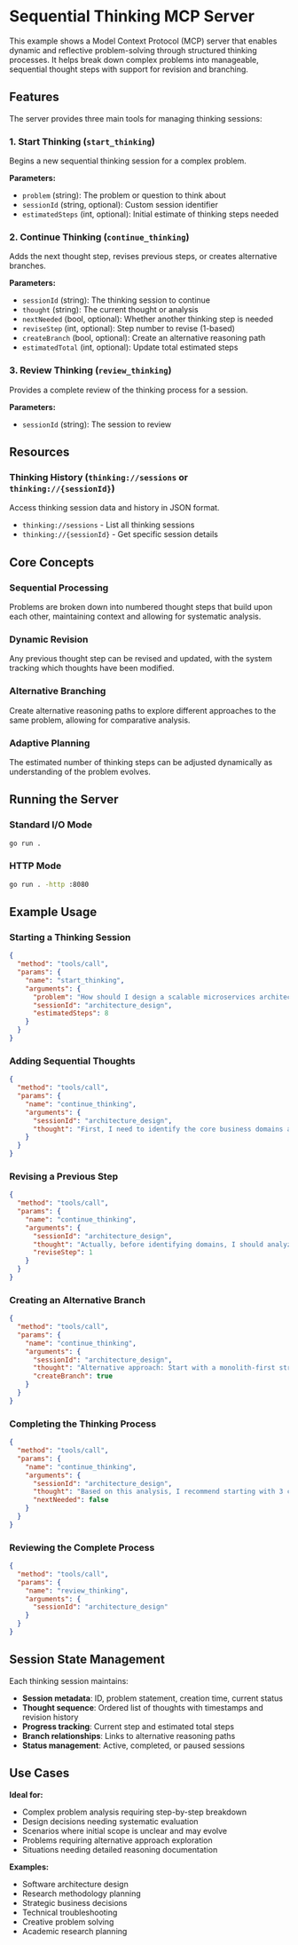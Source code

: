 # Sequential Thinking MCP Server

This example shows a Model Context Protocol (MCP) server that enables dynamic and reflective problem-solving through structured thinking processes. It helps break down complex problems into manageable, sequential thought steps with support for revision and branching.

## Features

The server provides three main tools for managing thinking sessions:

### 1. Start Thinking (`start_thinking`)

Begins a new sequential thinking session for a complex problem.

**Parameters:**

- `problem` (string): The problem or question to think about
- `sessionId` (string, optional): Custom session identifier
- `estimatedSteps` (int, optional): Initial estimate of thinking steps needed

### 2. Continue Thinking (`continue_thinking`)

Adds the next thought step, revises previous steps, or creates alternative branches.

**Parameters:**

- `sessionId` (string): The thinking session to continue
- `thought` (string): The current thought or analysis
- `nextNeeded` (bool, optional): Whether another thinking step is needed
- `reviseStep` (int, optional): Step number to revise (1-based)
- `createBranch` (bool, optional): Create an alternative reasoning path
- `estimatedTotal` (int, optional): Update total estimated steps

### 3. Review Thinking (`review_thinking`)

Provides a complete review of the thinking process for a session.

**Parameters:**

- `sessionId` (string): The session to review

## Resources

### Thinking History (`thinking://sessions` or `thinking://{sessionId}`)

Access thinking session data and history in JSON format.

- `thinking://sessions` - List all thinking sessions
- `thinking://{sessionId}` - Get specific session details

## Core Concepts

### Sequential Processing

Problems are broken down into numbered thought steps that build upon each other, maintaining context and allowing for systematic analysis.

### Dynamic Revision

Any previous thought step can be revised and updated, with the system tracking which thoughts have been modified.

### Alternative Branching

Create alternative reasoning paths to explore different approaches to the same problem, allowing for comparative analysis.

### Adaptive Planning

The estimated number of thinking steps can be adjusted dynamically as understanding of the problem evolves.

## Running the Server

### Standard I/O Mode

```bash
go run .
```

### HTTP Mode  

```bash
go run . -http :8080
```

## Example Usage

### Starting a Thinking Session

```json
{
  "method": "tools/call",
  "params": {
    "name": "start_thinking",
    "arguments": {
      "problem": "How should I design a scalable microservices architecture?",
      "sessionId": "architecture_design",
      "estimatedSteps": 8
    }
  }
}
```

### Adding Sequential Thoughts

```json
{
  "method": "tools/call", 
  "params": {
    "name": "continue_thinking",
    "arguments": {
      "sessionId": "architecture_design",
      "thought": "First, I need to identify the core business domains and their boundaries to determine service decomposition."
    }
  }
}
```

### Revising a Previous Step

```json
{
  "method": "tools/call",
  "params": {
    "name": "continue_thinking", 
    "arguments": {
      "sessionId": "architecture_design",
      "thought": "Actually, before identifying domains, I should analyze the current system's pain points and requirements.",
      "reviseStep": 1
    }
  }
}
```

### Creating an Alternative Branch

```json
{
  "method": "tools/call",
  "params": {
    "name": "continue_thinking",
    "arguments": {
      "sessionId": "architecture_design", 
      "thought": "Alternative approach: Start with a monolith-first strategy and extract services gradually.",
      "createBranch": true
    }
  }
}
```

### Completing the Thinking Process

```json
{
  "method": "tools/call",
  "params": {
    "name": "continue_thinking",
    "arguments": {
      "sessionId": "architecture_design",
      "thought": "Based on this analysis, I recommend starting with 3 core services: User Management, Order Processing, and Inventory Management.",
      "nextNeeded": false
    }
  }
}
```

### Reviewing the Complete Process

```json
{
  "method": "tools/call",
  "params": {
    "name": "review_thinking", 
    "arguments": {
      "sessionId": "architecture_design"
    }
  }
}
```

## Session State Management

Each thinking session maintains:

- **Session metadata**: ID, problem statement, creation time, current status
- **Thought sequence**: Ordered list of thoughts with timestamps and revision history  
- **Progress tracking**: Current step and estimated total steps
- **Branch relationships**: Links to alternative reasoning paths
- **Status management**: Active, completed, or paused sessions

## Use Cases

**Ideal for:**

- Complex problem analysis requiring step-by-step breakdown
- Design decisions needing systematic evaluation
- Scenarios where initial scope is unclear and may evolve
- Problems requiring alternative approach exploration
- Situations needing detailed reasoning documentation

**Examples:**

- Software architecture design
- Research methodology planning  
- Strategic business decisions
- Technical troubleshooting
- Creative problem solving
- Academic research planning
